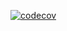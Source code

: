 [![codecov](https://codecov.io/gh/Stormhead77/CustomerJS/branch/main/graph/badge.svg?token=hiQ1Xd4bY1)](https://codecov.io/gh/Stormhead77/CustomerJS)
